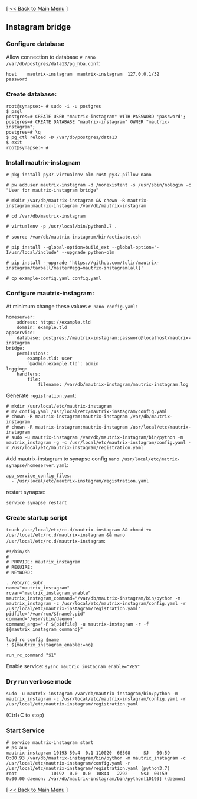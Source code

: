 [ [<< Back to Main Menu](https://github.com/seth586/guides/blob/master/FreeNAS/matrix-synapse/9_bridges.md) ]

## Instagram bridge

### Configure database
Allow connection to database `# nano /var/db/postgres/data13/pg_hba.conf`:
```
host    mautrix-instagram  mautrix-instagram  127.0.0.1/32         password
```

### Create database:
```
root@synapse:~ # sudo -i -u postgres
$ psql
postgres=# CREATE USER "mautrix-instagram" WITH PASSWORD 'password';
postgres=# CREATE DATABASE "mautrix-instagram" OWNER "mautrix-instagram";
postgres=# \q
$ pg_ctl reload -D /var/db/postgres/data13
$ exit
root@synapse:~ #
```

### Install mautrix-instagram
```
# pkg install py37-virtualenv olm rust py37-pillow nano

# pw adduser mautrix-instagram -d /nonexistent -s /usr/sbin/nologin -c "User for mautrix-instagram bridge"

# mkdir /var/db/mautrix-instagram && chown -R mautrix-instagram:mautrix-instagram /var/db/mautrix-instagram

# cd /var/db/mautrix-instagram

# virtualenv -p /usr/local/bin/python3.7 .

# source /var/db/mautrix-instagram/bin/activate.csh

# pip install --global-option=build_ext --global-option="-I/usr/local/include" --upgrade python-olm

# pip install --upgrade 'https://github.com/tulir/mautrix-instagram/tarball/master#egg=mautrix-instagram[all]'

# cp example-config.yaml config.yaml
```

### Configure mautrix-instagram: 

At minimum change these values `# nano config.yaml`:
```
homeserver:
    address: https://example.tld
    domain: example.tld
appservice:
    database: postgres://mautrix-instagram:password@localhost/mautrix-instagram
bridge:
    permissions:
        example.tld: user
        `@admin:example.tld`: admin
logging:
    handlers:
        file:
            filename: /var/db/mautrix-instagram/mautrix-instagram.log
```

Generate `registration.yaml`:
```
# mkdir /usr/local/etc/mautrix-instagram
# mv config.yaml /usr/local/etc/mautrix-instagram/config.yaml
# chown -R mautrix-instagram:mautrix-instagram /var/db/mautrix-instagram
# chown -R mautrix-instagram:mautrix-instagram /usr/local/etc/mautrix-instagram
# sudo -u mautrix-instagram /var/db/mautrix-instagram/bin/python -m mautrix_instagram -g -c /usr/local/etc/mautrix-instagram/config.yaml -r /usr/local/etc/mautrix-instagram/registration.yaml
```
Add mautrix-instagram to synapse config `nano /usr/local/etc/matrix-synapse/homeserver.yaml`:
```
app_service_config_files:
  - /usr/local/etc/mautrix-instagram/registration.yaml
```
restart synapse:
```
service synapse restart
```
### Create startup script
`touch /usr/local/etc/rc.d/mautrix-instagram && chmod +x /usr/local/etc/rc.d/mautrix-instagram && nano /usr/local/etc/rc.d/mautrix-instagram`:
```
#!/bin/sh
#
# PROVIDE: mautrix_instagram
# REQUIRE:
# KEYWORD:

. /etc/rc.subr
name="mautrix_instagram"
rcvar="mautrix_instagram_enable"
mautrix_instagram_command="/var/db/mautrix-instagram/bin/python -m mautrix_instagram -c /usr/local/etc/mautrix-instagram/config.yaml -r /usr/local/etc/mautrix-instagram/registration.yaml"
pidfile="/var/run/${name}.pid"
command="/usr/sbin/daemon"
command_args="-P ${pidfile} -u mautrix-instagram -r -f ${mautrix_instagram_command}"

load_rc_config $name
: ${mautrix_instagram_enable:=no}

run_rc_command "$1"
```
Enable service: `sysrc mautrix_instagram_enable="YES"`

### Dry run verbose mode
```
sudo -u mautrix-instagram /var/db/mautrix-instagram/bin/python -m mautrix_instagram -c /usr/local/etc/mautrix-instagram/config.yaml -r /usr/local/etc/mautrix-instagram/registration.yaml
```
(Ctrl+C to stop)
### Start Service
```
# service mautrix-instagram start
# ps aux
mautrix-instagram 10193 50.4  0.1 110020  66508  -  SJ   00:59   0:00.93 /var/db/mautrix-instagram/bin/python -m mautrix_instagram -c /usr/local/etc/mautrix-instagram/config.yaml -r /usr/local/etc/mautrix-instagram/registration.yaml (python3.7)
root             10192  0.0  0.0  10844   2292  -  SsJ  00:59   0:00.00 daemon: /var/db/mautrix-instagram/bin/python[10193] (daemon)
```

[ [<< Back to Main Menu](https://github.com/seth586/guides/blob/master/FreeNAS/matrix-synapse/9_bridges.md) ]
